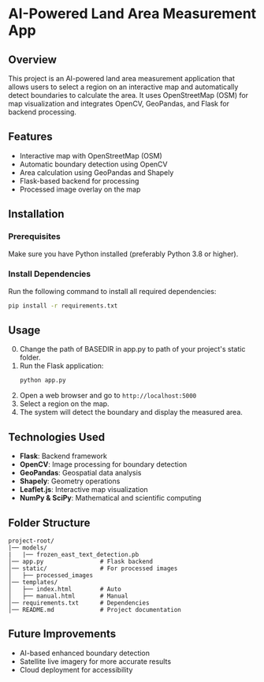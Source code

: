 # AI-Powered Land Area Measurement App

## Overview
This project is an AI-powered land area measurement application that allows users to select a region on an interactive map and automatically detect boundaries to calculate the area. It uses OpenStreetMap (OSM) for map visualization and integrates OpenCV, GeoPandas, and Flask for backend processing.

## Features
- Interactive map with OpenStreetMap (OSM)
- Automatic boundary detection using OpenCV
- Area calculation using GeoPandas and Shapely
- Flask-based backend for processing
- Processed image overlay on the map

## Installation

### Prerequisites
Make sure you have Python installed (preferably Python 3.8 or higher).

### Install Dependencies
Run the following command to install all required dependencies:
```bash
pip install -r requirements.txt
```

## Usage
0. Change the path of BASEDIR in app.py to path of your project's static folder.
1. Run the Flask application:
   ```bash
   python app.py
   ```
2. Open a web browser and go to `http://localhost:5000`
3. Select a region on the map.
4. The system will detect the boundary and display the measured area.

## Technologies Used
- **Flask**: Backend framework
- **OpenCV**: Image processing for boundary detection
- **GeoPandas**: Geospatial data analysis
- **Shapely**: Geometry operations
- **Leaflet.js**: Interactive map visualization
- **NumPy & SciPy**: Mathematical and scientific computing

## Folder Structure
```
project-root/
|── models/
|   |── frozen_east_text_detection.pb
│── app.py                # Flask backend
│── static/               # For processed images
│   ├── processed_images
│── templates/
│   ├── index.html        # Auto 
│   ├── manual.html       # Manual
│── requirements.txt      # Dependencies
│── README.md             # Project documentation
```

## Future Improvements
- AI-based enhanced boundary detection
- Satellite live imagery for more accurate results 
- Cloud deployment for accessibility

